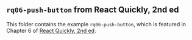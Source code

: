 ## `rq06-push-button` from React Quickly, 2nd ed

This folder contains the example `rq06-push-button`, which is featured in Chapter 6 of [React Quickly, 2nd ed](https://reactquickly.dev).
